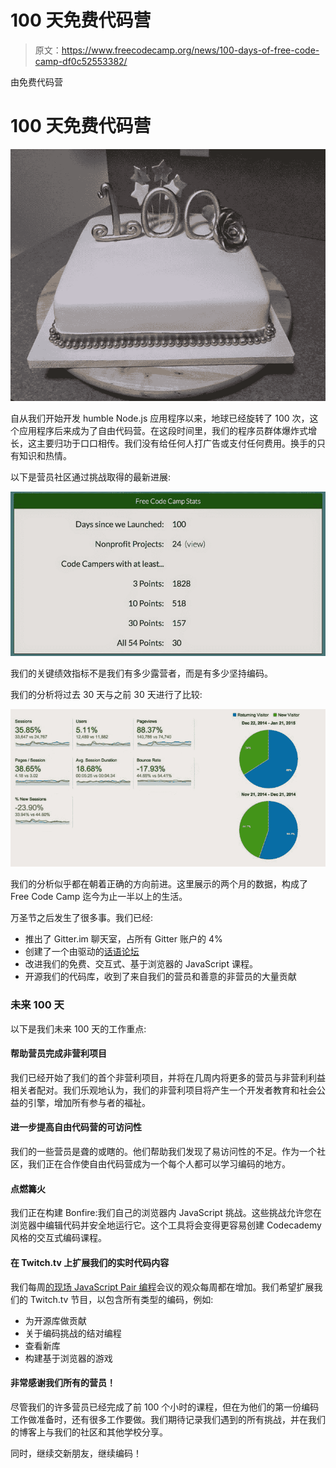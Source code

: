 # 100 天免费代码营

> 原文：<https://www.freecodecamp.org/news/100-days-of-free-code-camp-df0c52553382/>

由免费代码营

# 100 天免费代码营

![0*0liC2rE1C7s2AQ4k](img/b87eba8697e053e8b4a8f55473a6e8a3.png)

自从我们开始开发 humble Node.js 应用程序以来，地球已经旋转了 100 次，这个应用程序后来成为了自由代码营。在这段时间里，我们的程序员群体爆炸式增长，这主要归功于口口相传。我们没有给任何人打广告或支付任何费用。换手的只有知识和热情。

以下是营员社区通过挑战取得的最新进展:

![0*Q1y8NYRaIncvUdW9](img/92326bd3be89eca1009a802eef55dbe4.png)

我们的关键绩效指标不是我们有多少露营者，而是有多少坚持编码。

我们的分析将过去 30 天与之前 30 天进行了比较:

![0*1F5AqMDNv9i22k2f](img/b8cb9c25511d4942f07fef29c73ea086.png)

我们的分析似乎都在朝着正确的方向前进。这里展示的两个月的数据，构成了 Free Code Camp 迄今为止一半以上的生活。

万圣节之后发生了很多事。我们已经:

*   推出了 Gitter.im 聊天室，占所有 Gitter 账户的 4%
*   创建了一个由驱动的[话语论坛](http://www.discourse.org/)
*   改进我们的免费、交互式、基于浏览器的 JavaScript 课程。
*   开源我们的代码库，收到了来自我们的营员和善意的非营员的大量贡献

### 未来 100 天

以下是我们未来 100 天的工作重点:

#### 帮助营员完成非营利项目

我们已经开始了我们的首个非营利项目，并将在几周内将更多的营员与非营利利益相关者配对。我们乐观地认为，我们的非营利项目将产生一个开发者教育和社会公益的引擎，增加所有参与者的福祉。

#### 进一步提高自由代码营的可访问性

我们的一些营员是聋的或瞎的。他们帮助我们发现了易访问性的不足。作为一个社区，我们正在合作使自由代码营成为一个每个人都可以学习编码的地方。

#### 点燃篝火

我们正在构建 Bonfire:我们自己的浏览器内 JavaScript 挑战。这些挑战允许您在浏览器中编辑代码并安全地运行它。这个工具将会变得更容易创建 Codecademy 风格的交互式编码课程。

#### 在 Twitch.tv 上扩展我们的实时代码内容

我们每周[的现场 JavaScript Pair 编程](http://freecodecamp.com/live-pair-programming)会议的观众每周都在增加。我们希望扩展我们的 Twitch.tv 节目，以包含所有类型的编码，例如:

*   为开源库做贡献
*   关于编码挑战的结对编程
*   查看新库
*   构建基于浏览器的游戏

#### 非常感谢我们所有的营员！

尽管我们的许多营员已经完成了前 100 个小时的课程，但在为他们的第一份编码工作做准备时，还有很多工作要做。我们期待记录我们遇到的所有挑战，并在我们的博客上与我们的社区和其他学校分享。

同时，继续交新朋友，继续编码！